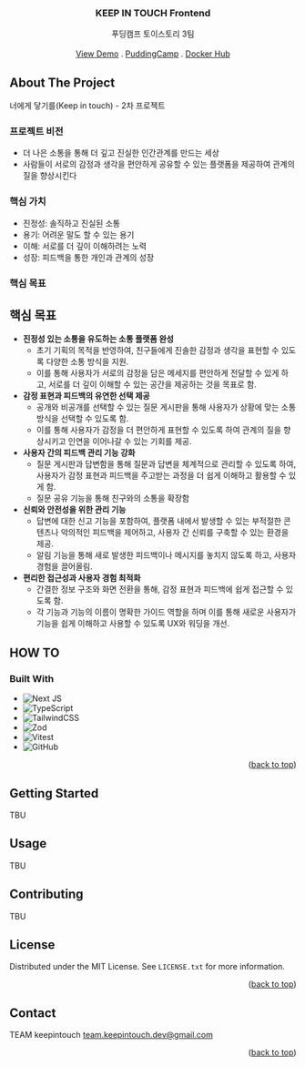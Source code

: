 <a id="readme-top"></a>

<!-- PROJECT LOGO -->
<br />
<div align="center">

  <h3 align="center">KEEP IN TOUCH Frontend</h3>

  <p align="center">
    푸딩캠프 토이스토리 3팀 
    <br />
    <br />
    <a href="https://dev-fe.keep-in-touch.me/home">View Demo</a>
    .
    <a href="https://puddingcamp.com/">PuddingCamp</a>
    .
    <a href="https://hub.docker.com/r/keepintouch/keepintouch-fe">Docker Hub</a>
  </p>
</div>

<!-- ABOUT THE PROJECT -->

## About The Project

너에게 닿기를(Keep in touch) - 2차 프로젝트

### 프로젝트 비전

- 더 나은 소통을 통해 더 깊고 진실한 인간관계를 만드는 세상
- 사람들이 서로의 감정과 생각을 편안하게 공유할 수 있는 플랫폼을 제공하여 관계의 질을 향상시킨다

### 핵심 가치

- 진정성: 솔직하고 진실된 소통
- 용기: 어려운 말도 할 수 있는 용기
- 이해: 서로를 더 깊이 이해하려는 노력
- 성장: 피드백을 통한 개인과 관계의 성장

### 핵심 목표

## 핵심 목표

- **진정성 있는 소통을 유도하는 소통 플랫폼 완성**
  - 초기 기획의 목적을 반영하여, 친구들에게 진솔한 감정과 생각을 표현할 수 있도록 다양한 소통 방식을 지원.
  - 이를 통해 사용자가 서로의 감정을 담은 메세지를 편안하게 전달할 수 있게 하고, 서로를 더 깊이 이해할 수 있는 공간을 제공하는 것을 목표로 함.
- **감정 표현과 피드백의 유연한 선택 제공**
  - 공개와 비공개를 선택할 수 있는 질문 게시판을 통해 사용자가 상황에 맞는 소통 방식을 선택할 수 있도록 함.
  - 이를 통해 사용자가 감정을 더 편안하게 표현할 수 있도록 하여 관계의 질을 향상시키고 인연을 이어나갈 수 있는 기회를 제공.
- **사용자 간의 피드백 관리 기능 강화**
  - 질문 게시판과 답변함을 통해 질문과 답변을 체계적으로 관리할 수 있도록 하여, 사용자가 감정 표현과 피드백을 주고받는 과정을 더 쉽게 이해하고 활용할 수 있게 함.
  - 질문 공유 기능을 통해 친구와의 소통을 확장함
- **신뢰와 안전성을 위한 관리 기능**
  - 답변에 대한 신고 기능을 포함하여, 플랫폼 내에서 발생할 수 있는 부적절한 콘텐츠나 악의적인 피드백을 제어하고, 사용자 간 신뢰를 구축할 수 있는 환경을 제공.
  - 알림 기능을 통해 새로 발생한 피드백이나 메시지를 놓치지 않도록 하고, 사용자 경험을 끌어올림.
- **편리한 접근성과 사용자 경험 최적화**
  - 간결한 정보 구조와 화면 전환을 통해, 감정 표현과 피드백에 쉽게 접근할 수 있도록 함.
  - 각 기능과 기능의 이름이 명확한 가이드 역할을 하며 이를 통해 새로운 사용자가 기능을 쉽게 이해하고 사용할 수 있도록 UX와 워딩을 개선.

## HOW TO

### Built With

- ![Next JS](https://img.shields.io/badge/Next-black?style=for-the-badge&logo=next.js&logoColor=white)
- ![TypeScript](https://img.shields.io/badge/typescript-%23007ACC.svg?style=for-the-badge&logo=typescript&logoColor=white)
- ![TailwindCSS](https://img.shields.io/badge/tailwindcss-%2338B2AC.svg?style=for-the-badge&logo=tailwind-css&logoColor=white)
- ![Zod](https://img.shields.io/badge/zod-%233068b7.svg?style=for-the-badge&logo=zod&logoColor=white)
- ![Vitest](https://img.shields.io/badge/-Vitest-252529?style=for-the-badge&logo=vitest&logoColor=FCC72B)
- ![GitHub](https://img.shields.io/badge/github-%23121011.svg?style=for-the-badge&logo=github&logoColor=white)

<p align="right">(<a href="#readme-top">back to top</a>)</p>

<!-- GETTING STARTED -->

## Getting Started

TBU

<!-- USAGE EXAMPLES -->

## Usage

TBU

<!-- CONTRIBUTING -->

## Contributing

TBU

<!-- LICENSE -->

## License

Distributed under the MIT License. See `LICENSE.txt` for more information.

<p align="right">(<a href="#readme-top">back to top</a>)</p>

<!-- CONTACT -->

## Contact

TEAM keepintouch team.keepintouch.dev@gmail.com

<p align="right">(<a href="#readme-top">back to top</a>)</p>
